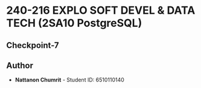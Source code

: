 # 240-216 EXPLO SOFT DEVEL & DATA TECH (2SA10 PostgreSQL)
## Checkpoint-7
## Author
- **Nattanon Chumrit** - Student ID: 6510110140
